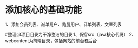 # 添加核心的基础功能

1、添加会员列表、派单用户、跑腿用户、订单列表、文章列表

#整理git项目目录为干净整洁的目录
1、保留src（java核心代码）
2、webcontent为前端目录，包括网站的前台和后台

